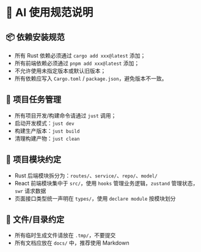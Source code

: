 # 🤖 AI 使用规范说明

## 📦 依赖安装规范

- 所有 Rust 依赖必须通过 `cargo add xxx@latest` 添加；
- 所有前端依赖必须通过 `pnpm add xxx@latest` 添加；
- 不允许使用未指定版本或默认旧版本；
- 所有依赖应写入 `Cargo.toml` / `package.json`，避免版本不一致。

## 🧱 项目任务管理

- 所有项目开发/构建命令请通过 `just` 调用；
- 启动开发模式：`just dev`
- 构建生产版本：`just build`
- 清理构建产物：`just clean`

## 🧩 项目模块约定

- Rust 后端模块拆分为：`routes/`、`service/`、`repo/`、`model/`
- React 前端模块集中于 `src/`，使用 `hooks` 管理业务逻辑，`zustand` 管理状态，`swr` 请求数据
- 页面接口类型统一声明在 `types/`，使用 `declare module` 按模块划分

## 📑 文件/目录约定

- 所有临时生成文件请放在 `.tmp/`，不要提交
- 所有文档应放在 `docs/` 中，推荐使用 Markdown
